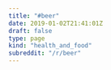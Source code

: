 ```yaml
---
title: "#beer"
date: 2019-01-02T21:41:01Z
draft: false
type: page
kind: "health_and_food"
subreddit: "/r/beer"
---
```

